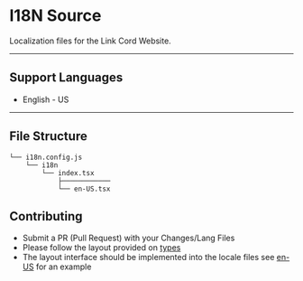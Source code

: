 # I18N Source
Localization files for the Link Cord Website.

---

## Support Languages
- English - US

---

## File Structure
```
└── i18n.config.js
    └── i18n
        └── index.tsx
            ├────────────
            └── en-US.tsx
```

## Contributing 
- Submit a PR (Pull Request) with your Changes/Lang Files
- Please follow the layout provided on [types](./i18n/index.tsx)
- The layout interface should be implemented into the locale files see [en-US](./i18n/en-US.tsx) for an example


